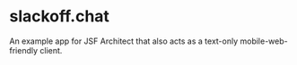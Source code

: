 # slackoff.chat

An example app for JSF Architect that also acts as a text-only mobile-web-friendly client. 
